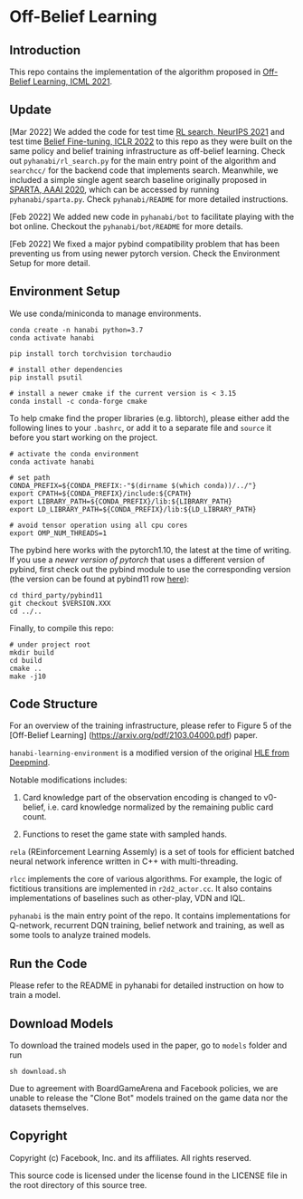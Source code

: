 # Off-Belief Learning

## Introduction

This repo contains the implementation of the algorithm proposed
in [Off-Belief Learning, ICML 2021](https://arxiv.org/pdf/2103.04000.pdf).

## Update
[Mar 2022] We added the code for test time [RL search,
NeurIPS 2021](https://arxiv.org/pdf/2109.15316.pdf) and test time
[Belief Fine-tuning,
ICLR 2022](https://openreview.net/pdf?id=ckZY7DGa7FQ) to this repo as
they were built on the same policy and belief training infrastructure
as off-belief learning. Check out `pyhanabi/rl_search.py` for the main
entry point of the algorithm and `searchcc/` for the backend code that
implements search. Meanwhile, we included a simple single agent search
baseline originally proposed in [SPARTA, AAAI
2020](https://arxiv.org/abs/1912.02318), which can be accessed by
running `pyhanabi/sparta.py`. Check `pyhanabi/README` for more detailed
instructions.

[Feb 2022] We added new code in `pyhanabi/bot` to facilitate playing with
the bot online. Checkout the `pyhanabi/bot/README` for more details.

[Feb 2022] We fixed a major pybind compatibility problem that has been
preventing us from using newer pytorch version. Check the Environment Setup
for more detail.

## Environment Setup
We use conda/miniconda to manage environments.

```shell
conda create -n hanabi python=3.7
conda activate hanabi

pip install torch torchvision torchaudio

# install other dependencies
pip install psutil

# install a newer cmake if the current version is < 3.15
conda install -c conda-forge cmake
```

To help cmake find the proper libraries (e.g. libtorch), please either
add the following lines to your `.bashrc`, or add it to a separate file
and `source` it before you start working on the project.

```shell
# activate the conda environment
conda activate hanabi

# set path
CONDA_PREFIX=${CONDA_PREFIX:-"$(dirname $(which conda))/../"}
export CPATH=${CONDA_PREFIX}/include:${CPATH}
export LIBRARY_PATH=${CONDA_PREFIX}/lib:${LIBRARY_PATH}
export LD_LIBRARY_PATH=${CONDA_PREFIX}/lib:${LD_LIBRARY_PATH}

# avoid tensor operation using all cpu cores
export OMP_NUM_THREADS=1
```

The pybind here works with the pytorch1.10, the latest at the time of writing.
If you use a *newer version of pytorch* that uses a different version
of pybind, first check out the pybind module to use the corresponding
version (the version can be found at pybind11 row
[here](https://github.com/pytorch/pytorch/tree/master/third_party)):
```
cd third_party/pybind11
git checkout $VERSION.XXX
cd ../..
```

Finally, to compile this repo:

```shell
# under project root
mkdir build
cd build
cmake ..
make -j10
```

## Code Structure

For an overview of the training infrastructure, please refer to Figure 5 of the
[Off-Belief Learning] (https://arxiv.org/pdf/2103.04000.pdf) paper.

`hanabi-learning-environment` is a modified version of the original
[HLE from Deepmind](https://github.com/deepmind/hanabi-learning-environment).

Notable modifications includes:

1) Card knowledge part of the observation encoding is changed to
v0-belief, i.e.  card knowledge normalized by the remaining public
card count.

2) Functions to reset the game state with sampled hands.

`rela` (REinforcement Learning Assemly) is a set of tools for
efficient batched neural network inference written in C++ with
multi-threading.

`rlcc` implements the core of various algorithms. For example, the
logic of fictitious transitions are implemented in `r2d2_actor.cc`.
It also contains implementations of baselines such as other-play, VDN
and IQL.

`pyhanabi` is the main entry point of the repo. It contains implementations for
Q-network, recurrent DQN training, belief network and training, as well as some tools
to analyze trained models.

## Run the Code

Please refer to the README in pyhanabi for detailed instruction on how to train a model.

## Download Models

To download the trained models used in the paper, go to `models` folder and run

```shell
sh download.sh
```

Due to agreement with BoardGameArena and Facebook policies, we are
unable to release the "Clone Bot" models trained on the game data nor
the datasets themselves.

## Copyright
Copyright (c) Facebook, Inc. and its affiliates. All rights reserved.

This source code is licensed under the license found in the LICENSE
file in the root directory of this source tree.
